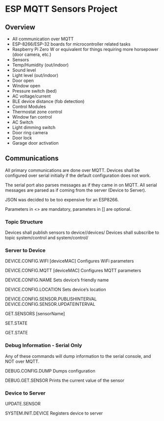 # ESP MQTT Sensors Project

## Overview
* All communication over MQTT
* ESP-8266/ESP-32 boards for microcontroller related tasks
* Raspberry Pi Zero W or equivalent for things requiring more horsepower (door camera, etc.)
* Sensors
 * Temp/Humidity (out/indoor)
 * Sound level
 * Light level (out/indoor)
 * Door open
 * Window open
 * Pressure switch (bed)
 * AC voltage/current
 * BLE device distance (fob detection)
* Control Modules
 * Thermostat zone control
 * Window fan control
 * AC Switch
 * Light dimming switch
 * Door ring camera
 * Door lock
 * Garage door activation


## Communications
All primary communications are done over MQTT. Devices shall be configured over serial initially if the default configuration does not work.

The serial port also parses messages as if they came in on MQTT. All serial messages are parsed as if coming from the server (Device to Server).

JSON was decided to be too expensive for an ESP8266.

Parameters in <> are mandatory, parameters in [] are optional.
### Topic Structure
Devices shall publish sensors to device/<LOCATION>/devices/<DEVICENAME>
Devices shall subscribe to topic system/control and system/control/<DEVICENAME>

### Server to Device
DEVICE.CONFIG.WIFI <wifiSSID> <wifiPassword> [deviceMAC]
Configures WiFi parameters

DEVICE.CONFIG.MQTT <Broker> <BrokerPort> <Username> <Password> [deviceMAC]
Configures MQTT parameters

DEVICE.CONFIG.NAME <newDeviceName>
Sets device’s friendly name

DEVICE.CONFIG.LOCATION <deviceLocation>
Sets device’s location

DEVICE.CONFIG.SENSOR.PUBLISHINTERVAL <milliSeconds>
DEVICE.CONFIG.SENSOR.UPDATEINTERVAL <milliSeconds>

GET.SENSORS <deviceName> [sensorName]

SET.STATE <deviceName> <controlName>

GET.STATE <deviceName> <controlName> <state>

### Debug Information - Serial Only
Any of these commands will dump information to the serial console, and NOT over MQTT.

DEBUG.CONFIG.DUMP
Dumps configuration

DEBUG.GET.SENSOR
Prints the current value of the sensor
### Device to Server

UPDATE.SENSOR <deviceName> <sensorName> <sensorValue>

SYSTEM.INIT.DEVICE <deviceName> <deviceMAC> <deviceIP>
Registers device to server
